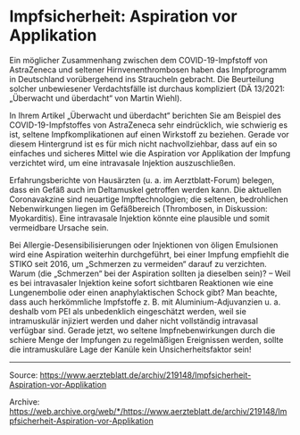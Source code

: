 # Impfsicherheit: Aspiration vor Applikation

Ein möglicher Zusammenhang zwischen dem COVID-19-Impfstoff von AstraZeneca und seltener Hirnvenenthrombosen haben das Impfprogramm in Deutschland vorübergehend ins Straucheln gebracht. Die Beurteilung solcher unbewiesener Verdachtsfälle ist durchaus kompliziert (DÄ 13/2021: „Überwacht und überdacht“ von Martin Wiehl).

In Ihrem Artikel „Überwacht und überdacht“ berichten Sie am Beispiel des COVID-19-Impfstoffes von AstraZeneca sehr eindrücklich, wie schwierig es ist, seltene Impfkomplikationen auf einen Wirkstoff zu beziehen. Gerade vor diesem Hintergrund ist es für mich nicht nachvollziehbar, dass auf ein so einfaches und sicheres Mittel wie die Aspiration vor Applikation der Impfung verzichtet wird, um eine intravasale Injektion auszuschließen.

Erfahrungsberichte von Hausärzten (u. a. im Aerztblatt-Forum) belegen, dass ein Gefäß auch im Deltamuskel getroffen werden kann. Die aktuellen Coronavakzine sind neuartige Impftechnologien; die seltenen, bedrohlichen Nebenwirkungen liegen im Gefäßbereich (Thrombosen, in Diskussion: Myokarditis). Eine intravasale Injektion könnte eine plausible und somit vermeidbare Ursache sein.

Bei Allergie-Desensibilisierungen oder Injektionen von öligen Emulsionen wird eine Aspiration weiterhin durchgeführt, bei einer Impfung empfiehlt die STIKO seit 2016, um „Schmerzen zu vermeiden“ darauf zu verzichten. Warum (die „Schmerzen“ bei der Aspiration sollten ja dieselben sein)? – Weil es bei intravasaler Injektion keine sofort sichtbaren Reaktionen wie eine Lungenembolie oder einen anaphylaktischen Schock gibt? Man beachte, dass auch herkömmliche Impfstoffe z. B. mit Aluminium-Adjuvanzien u. a. deshalb vom PEI als unbedenklich eingeschätzt werden, weil sie intramuskulär injiziert werden und daher nicht vollständig intravasal verfügbar sind. Gerade jetzt, wo seltene Impfnebenwirkungen durch die schiere Menge der Impfungen zu regelmäßigen Ereignissen werden, sollte die intramuskuläre Lage der Kanüle kein Unsicherheitsfaktor sein!

---

Source: https://www.aerzteblatt.de/archiv/219148/Impfsicherheit-Aspiration-vor-Applikation

Archive: https://web.archive.org/web/*/https://www.aerzteblatt.de/archiv/219148/Impfsicherheit-Aspiration-vor-Applikation